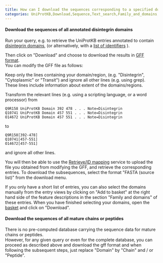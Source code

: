 ```yaml
---
title: How can I download the sequences corresponding to a specified domain or region, or the sequences of mature chains or peptides, from a list of UniProt entries?
categories: UniProtKB,Download,Sequence,Text_search,Family_and_domains,faq
---
```


#### Download the sequences of all annotated disintegrin domains

Run your query, e.g. to retrieve the UniProtKB entries annotated to contain [disintegrin domains](https://www.uniprot.org/uniprotkb/?query=annotation%3a%28type%3a%22positional+domain%22+disintegrin%29&sort=score&format=*), (or alternatively, with a [list of identifiers](https://www.uniprot.org/uniprotkb/?query=ADA18_HUMAN+or+ADA19_HUMAN+or+ADA21_HUMAN+or+ADA22_HUMAN+or+ADA23_HUMAN&sort=score) ).

Then click on "Download" and choose to download the results in [GFF format](http://biowiki.org/GffFormat).  
You can modify the GFF file as follows:

Keep only the lines containing your domain/region, (e.g. "Disintegrin", "Cytoplasmic" or "Transit") and ignore all other lines (e.g. using grep). These lines include information about extent of the domains/regions.

Transform the relevant lines (e.g. using a scripting language, or a word processor) from

    Q9R158 UniProtKB Domain 392 478 . . . Note=Disintegrin
    Q10741 UniProtKB Domain 457 551 . . . Note=Disintegrin
    O14672 UniProtKB Domain 457 551 . . . Note=Disintegrin

to

    Q9R158[392-478]
    Q10741[457-551]
    O14672[457-551]

and ignore all other lines.

You will then be able to use the [Retrieve/ID mapping](https://www.uniprot.org/uploadlists) service to upload the file you obtained from modifying the GFF, and retrieve the corresponding entries. To download the subsequences, select the format "FASTA (source list)" from the download menu.

If you only have a short list of entries, you can also select the domains manually from the entry views by clicking on "Add to basket" at the right hand side of the feature descriptions in the section "Family and domains" of these entries. When you have finished selecting your domains, open the [basket](https://www.uniprot.org/help/basket) and click on "Download".

#### Download the sequences of all mature chains or peptides

There is no pre-computed database carrying the sequence data for mature chains or peptides.  
However, for any given query or even for the complete database, you can proceed as described above and download the gff format and when following the subsequent steps, just replace "Domain" by "Chain" and / or "Peptide".
